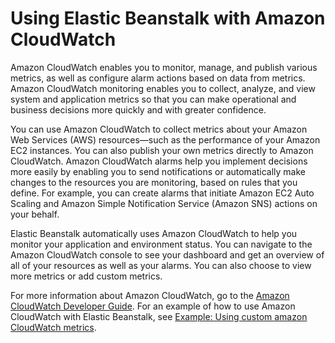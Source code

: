 # Using Elastic Beanstalk with Amazon CloudWatch<a name="AWSHowTo.cloudwatch"></a>

Amazon CloudWatch enables you to monitor, manage, and publish various metrics, as well as configure alarm actions based on data from metrics\. Amazon CloudWatch monitoring enables you to collect, analyze, and view system and application metrics so that you can make operational and business decisions more quickly and with greater confidence\.

You can use Amazon CloudWatch to collect metrics about your Amazon Web Services \(AWS\) resources—such as the performance of your Amazon EC2 instances\. You can also publish your own metrics directly to Amazon CloudWatch\. Amazon CloudWatch alarms help you implement decisions more easily by enabling you to send notifications or automatically make changes to the resources you are monitoring, based on rules that you define\. For example, you can create alarms that initiate Amazon EC2 Auto Scaling and Amazon Simple Notification Service \(Amazon SNS\) actions on your behalf\.

Elastic Beanstalk automatically uses Amazon CloudWatch to help you monitor your application and environment status\. You can navigate to the Amazon CloudWatch console to see your dashboard and get an overview of all of your resources as well as your alarms\. You can also choose to view more metrics or add custom metrics\.

For more information about Amazon CloudWatch, go to the [Amazon CloudWatch Developer Guide](http://docs.aws.amazon.com/AmazonCloudWatch/latest/DeveloperGuide/)\. For an example of how to use Amazon CloudWatch with Elastic Beanstalk, see [Example: Using custom amazon CloudWatch metrics](customize-containers-cw.md)\.